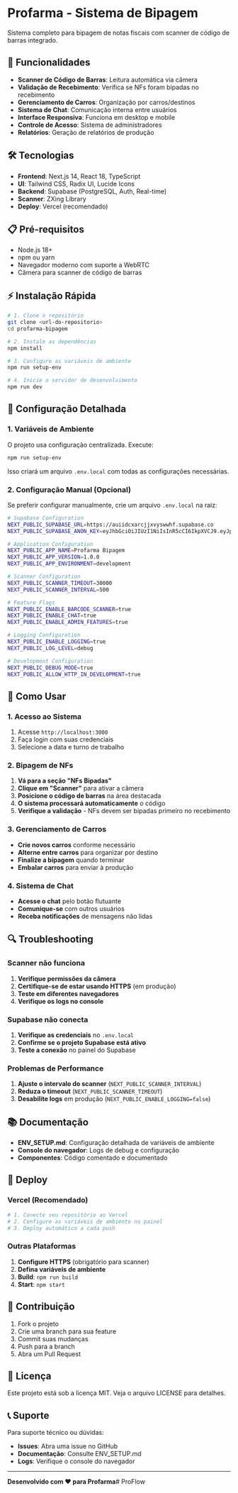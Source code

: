 # Profarma - Sistema de Bipagem

Sistema completo para bipagem de notas fiscais com scanner de código de barras integrado.

## 🚀 Funcionalidades

- **Scanner de Código de Barras**: Leitura automática via câmera
- **Validação de Recebimento**: Verifica se NFs foram bipadas no recebimento
- **Gerenciamento de Carros**: Organização por carros/destinos
- **Sistema de Chat**: Comunicação interna entre usuários
- **Interface Responsiva**: Funciona em desktop e mobile
- **Controle de Acesso**: Sistema de administradores
- **Relatórios**: Geração de relatórios de produção

## 🛠️ Tecnologias

- **Frontend**: Next.js 14, React 18, TypeScript
- **UI**: Tailwind CSS, Radix UI, Lucide Icons
- **Backend**: Supabase (PostgreSQL, Auth, Real-time)
- **Scanner**: ZXing Library
- **Deploy**: Vercel (recomendado)

## 📋 Pré-requisitos

- Node.js 18+ 
- npm ou yarn
- Navegador moderno com suporte a WebRTC
- Câmera para scanner de código de barras

## ⚡ Instalação Rápida

```bash
# 1. Clone o repositório
git clone <url-do-repositorio>
cd profarma-bipagem

# 2. Instale as dependências
npm install

# 3. Configure as variáveis de ambiente
npm run setup-env

# 4. Inicie o servidor de desenvolvimento
npm run dev
```

## 🔧 Configuração Detalhada

### 1. Variáveis de Ambiente

O projeto usa configuração centralizada. Execute:

```bash
npm run setup-env
```

Isso criará um arquivo `.env.local` com todas as configurações necessárias.

### 2. Configuração Manual (Opcional)

Se preferir configurar manualmente, crie um arquivo `.env.local` na raiz:

```bash
# Supabase Configuration
NEXT_PUBLIC_SUPABASE_URL=https://auiidcxarcjjxvyswwhf.supabase.co
NEXT_PUBLIC_SUPABASE_ANON_KEY=eyJhbGciOiJIUzI1NiIsInR5cCI6IkpXVCJ9.eyJpc3MiOiJzdXBhYmFzZSIsInJlZiI6ImF1aWlkY3hhcmNqanh2eXN3d2hmIiwicm9sZSI6ImFub24iLCJpYXQiOjE3NTMzMjcxNjAsImV4cCI6MjA2ODkwMzE2MH0.KCMuEq5p1UHtZp-mJc5RKozEyWhpZg8J023lODrr3rY

# Application Configuration
NEXT_PUBLIC_APP_NAME=Profarma Bipagem
NEXT_PUBLIC_APP_VERSION=1.0.0
NEXT_PUBLIC_APP_ENVIRONMENT=development

# Scanner Configuration
NEXT_PUBLIC_SCANNER_TIMEOUT=30000
NEXT_PUBLIC_SCANNER_INTERVAL=500

# Feature Flags
NEXT_PUBLIC_ENABLE_BARCODE_SCANNER=true
NEXT_PUBLIC_ENABLE_CHAT=true
NEXT_PUBLIC_ENABLE_ADMIN_FEATURES=true

# Logging Configuration
NEXT_PUBLIC_ENABLE_LOGGING=true
NEXT_PUBLIC_LOG_LEVEL=debug

# Development Configuration
NEXT_PUBLIC_DEBUG_MODE=true
NEXT_PUBLIC_ALLOW_HTTP_IN_DEVELOPMENT=true
```

## 🎯 Como Usar

### 1. Acesso ao Sistema

1. Acesse `http://localhost:3000`
2. Faça login com suas credenciais
3. Selecione a data e turno de trabalho

### 2. Bipagem de NFs

1. **Vá para a seção "NFs Bipadas"**
2. **Clique em "Scanner"** para ativar a câmera
3. **Posicione o código de barras** na área destacada
4. **O sistema processará automaticamente** o código
5. **Verifique a validação** - NFs devem ser bipadas primeiro no recebimento

### 3. Gerenciamento de Carros

- **Crie novos carros** conforme necessário
- **Alterne entre carros** para organizar por destino
- **Finalize a bipagem** quando terminar
- **Embalar carros** para enviar à produção

### 4. Sistema de Chat

- **Acesse o chat** pelo botão flutuante
- **Comunique-se** com outros usuários
- **Receba notificações** de mensagens não lidas

## 🔍 Troubleshooting

### Scanner não funciona

1. **Verifique permissões da câmera**
2. **Certifique-se de estar usando HTTPS** (em produção)
3. **Teste em diferentes navegadores**
4. **Verifique os logs no console**

### Supabase não conecta

1. **Verifique as credenciais** no `.env.local`
2. **Confirme se o projeto Supabase está ativo**
3. **Teste a conexão** no painel do Supabase

### Problemas de Performance

1. **Ajuste o intervalo do scanner** (`NEXT_PUBLIC_SCANNER_INTERVAL`)
2. **Reduza o timeout** (`NEXT_PUBLIC_SCANNER_TIMEOUT`)
3. **Desabilite logs** em produção (`NEXT_PUBLIC_ENABLE_LOGGING=false`)

## 📚 Documentação

- **ENV_SETUP.md**: Configuração detalhada de variáveis de ambiente
- **Console do navegador**: Logs de debug e configuração
- **Componentes**: Código comentado e documentado

## 🚀 Deploy

### Vercel (Recomendado)

```bash
# 1. Conecte seu repositório ao Vercel
# 2. Configure as variáveis de ambiente no painel
# 3. Deploy automático a cada push
```

### Outras Plataformas

1. **Configure HTTPS** (obrigatório para scanner)
2. **Defina variáveis de ambiente**
3. **Build**: `npm run build`
4. **Start**: `npm start`

## 🤝 Contribuição

1. Fork o projeto
2. Crie uma branch para sua feature
3. Commit suas mudanças
4. Push para a branch
5. Abra um Pull Request

## 📄 Licença

Este projeto está sob a licença MIT. Veja o arquivo LICENSE para detalhes.

## 📞 Suporte

Para suporte técnico ou dúvidas:

- **Issues**: Abra uma issue no GitHub
- **Documentação**: Consulte ENV_SETUP.md
- **Logs**: Verifique o console do navegador

---

**Desenvolvido com ❤️ para Profarma**#   P r o F l o w  
 